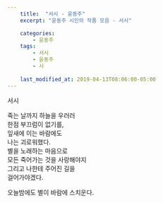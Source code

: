 ```yaml
---
    title:  "서시 - 윤동주"
    excerpt: "윤동주 시인의 작품 모음 - 서시"

    categories:
        - 윤동주
    tags:
        - 서시
        - 윤동주
        - 시
    
    last_modified_at: 2019-04-13T08:06:00-05:00
---
```

  서시

  죽는 날까지 하늘을 우러러  
 한점 부끄럼이 없기를,  
 잎새에 이는 바람에도  
 나는 괴로워했다.  
 별을 노래하는 마음으로  
 모든 죽어가는 것을 사랑해야지  
 그리고 나한테 주어진 길을  
 걸어가야겠다.  

  오늘밤에도 별이 바람에 스치운다.
